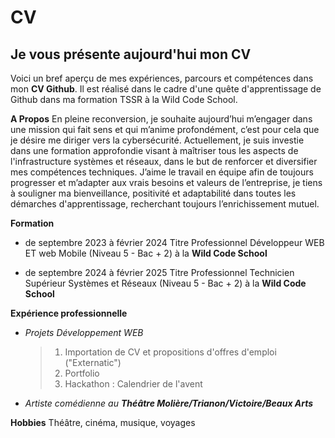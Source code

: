 # CV

## Je vous présente aujourd'hui mon CV 

Voici un bref aperçu de mes expériences, parcours et compétences dans mon **CV Github**. Il est réalisé dans le cadre d'une quête d'apprentissage de Github dans ma formation TSSR à la Wild Code School.

**A Propos**
En pleine reconversion, je souhaite aujourd’hui m’engager dans une mission qui fait
sens et qui m’anime profondément, c’est pour
cela que je désire me diriger vers la cybersécurité.
Actuellement, je suis investie dans une formation
approfondie visant à maîtriser tous les aspects de
l'infrastructure systèmes et réseaux, dans le but de
renforcer et diversifier mes compétences
techniques. J’aime le travail en équipe afin de
toujours progresser et m’adapter aux vrais besoins
et valeurs de l’entreprise, je tiens à souligner ma
bienveillance, positivité et adaptabilité dans toutes
les démarches d'apprentissage, recherchant
toujours l’enrichissement mutuel.

**Formation**

- de septembre 2023 à février 2024
  Titre Professionnel Développeur WEB ET web Mobile (Niveau 5 - Bac + 2) à la **Wild Code School**

- de septembre 2024 à février 2025
  Titre Professionnel Technicien Supérieur
  Systèmes et Réseaux (Niveau 5 - Bac + 2) à la **Wild Code School**

**Expérience professionnelle**

- _Projets Développement WEB_

  > 1. Importation de CV et propositions d'offres d'emploi ("Externatic")
  > 2. Portfolio
  > 3. Hackathon : Calendrier de l'avent

- _Artiste comédienne au **Théâtre Molière/Trianon/Victoire/Beaux Arts**_

**Hobbies**
Théâtre, cinéma, musique, voyages
